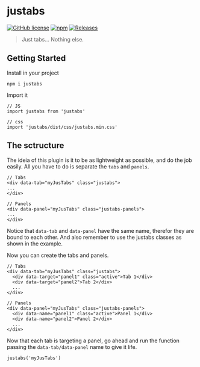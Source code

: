 # justabs

[![GitHub license](https://img.shields.io/badge/license-MIT-blue.svg?style=flat)](https://github.com/lkjimy/justabs/blob/master/LICENSE)
[![npm](https://img.shields.io/badge/npm-v0.0.1-red.svg?style=flat&logo=npm)](https://www.npmjs.com/package/justabs)
[![Releases](https://img.shields.io/badge/releases-none-red.svg?style=flat)](https://github.com/lkjimy/justabs/releases)

> Just tabs... Nothing else.


## Getting Started

Install in your project
```
npm i justabs
```

Import it
```
// JS
import justabs from 'justabs'

// css
import 'justabs/dist/css/justabs.min.css'
```

## The sctructure
The ideia of this plugin is it to be as lightweight as possible, and do the job easily. All you have to do is separate the ``tabs`` and ``panels``.

```
// Tabs
<div data-tab="myJusTabs" class="justabs">
...
</div>

// Panels
<div data-panel="myJusTabs" class="justabs-panels">
...
</div>

```

Notice that ``data-tab`` and ``data-panel`` have the same name, therefor they are bound to each other. And also remember to use the justabs classes as shown in the example.

Now you can create the tabs and panels.

```
// Tabs
<div data-tab="myJusTabs" class="justabs">
  <div data-target="panel1" class="active">Tab 1</div>
  <div data-target="panel2">Tab 2</div>
  ...
</div>

// Panels
<div data-panel="myJusTabs" class="justabs-panels">
  <div data-name="panel1" class="active">Panel 1</div>
  <div data-name="panel2">Panel 2</div>
  ...
</div>

```

Now that each tab is targeting a panel, go ahead and run the function passing the ``data-tab/data-panel`` name to give it life.

```
justabs('myJusTabs')
```
